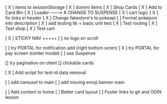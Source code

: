 [ X ] items to sessionStorage
[ X ] dummi items
[ X ] Shop Cards
[ X ] Add to Card Btn
[ X ] Loader----> # CHANGE TO SUSPENSE
[ X ] cart logic
[ X ] fix links in header
[ X ] Change fakestore's to pokeapi
[  ] Format pokejson into description
[ X ] add testing lib + basic unit test
[ X ] Test routing
[ X ] Test shop
[ X ] Test cart 


[ X ] STICKY NAV 
    +++++
[ ] no logo on scroll

[ ] try PORTAL for notification add (right bottom scren)
[ X ] try PORTAL for pay screen (center modal)
[ ] use Suspense 

[]  try pagination on client 
[]  clickable cards

[ X ] Add script for test-id data removal

[ ] add carousel to main 
[ ] add moving emoji banner main 

[  ] Add content to home
[  ] Better card layout
[  ] Footer links to gh and ODIN lesson